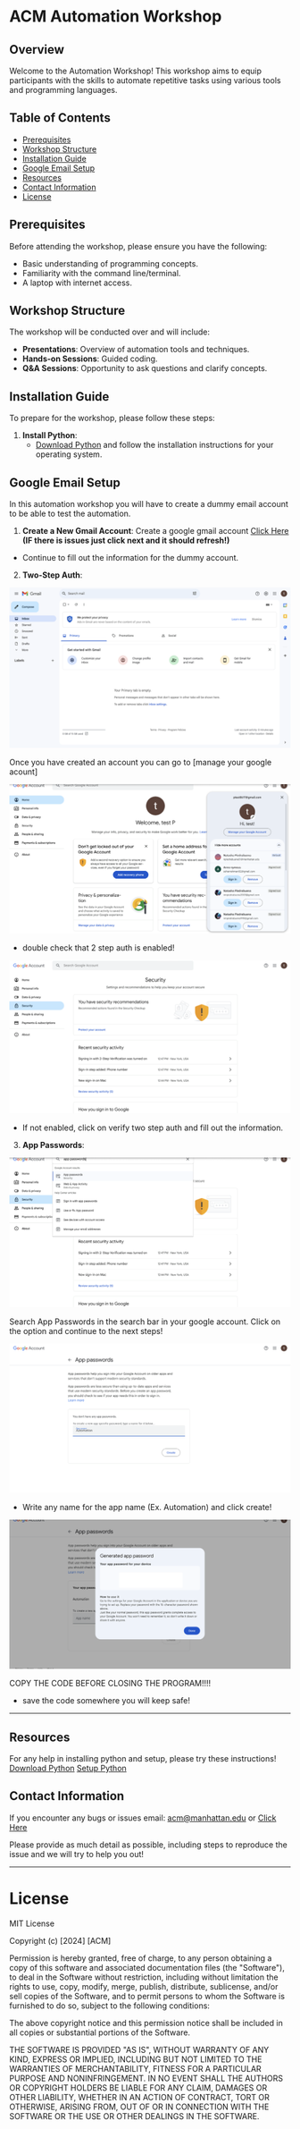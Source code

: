 # ACM Automation Workshop 

## Overview

Welcome to the Automation Workshop! This workshop aims to equip participants with the skills to automate repetitive tasks using various tools and programming languages. 

## Table of Contents

- [Prerequisites](#prerequisites)
- [Workshop Structure](#workshop-structure)
- [Installation Guide](#installation-guide)
- [Google Email Setup](#google-email-setup)
- [Resources](#resources)
- [Contact Information](#contact-information)
- [License](#license)

## Prerequisites

Before attending the workshop, please ensure you have the following:

- Basic understanding of programming concepts.
- Familiarity with the command line/terminal.
- A laptop with internet access.

## Workshop Structure

The workshop will be conducted over and will include:

- **Presentations**: Overview of automation tools and techniques.
- **Hands-on Sessions**: Guided coding.
- **Q&A Sessions**: Opportunity to ask questions and clarify concepts.

## Installation Guide

To prepare for the workshop, please follow these steps:

1. **Install Python**:
   - [Download Python](https://www.python.org/downloads/) and follow the installation instructions for your operating system.

## Google Email Setup

In this automation workshop you will have to create a dummy email account to be able to test the automation. 

1. **Create a New Gmail Account**:
Create a google gmail account [Click Here](https://accounts.google.com/lifecycle/steps/signup/name?continue=https://www.google.com/?client%3Dsafari&ddm=0&dsh=S554583307:1729873778497504&ec=GAZAmgQ&flowEntry=SignUp&flowName=GlifWebSignIn&hl=en&ifkv=AcMMx-coRz2WMO2lGLzZ8DCKyZzMCrqBw50WPK6U9R8rwFpE1Ekg8LQACkF84KFNMcTYOga1UiWz&TL=AKOx4s3KdT78AzB17J0jXJhJenMCy7rqOC4ynTEkaOL9zR6L0IFh5IDk6tP5zCVV) 
**(IF there is issues just click next and it should refresh!)**
- Continue to fill out the information for the dummy account. 
2. **Two-Step Auth**:

<p align="center">
  <img src="./setup_images_ignore/img1.png" alt="image1"/>
</p>

Once you have created an account you can go to [manage your google acount]

<p align="center">
  <img src="./setup_images_ignore/img2.png" alt="image2"/>
</p>

- double check that 2 step auth is enabled!

<p align="center">
  <img src="./setup_images_ignore/img3.png" alt="image3"/>
</p>

- If not enabled, click on verify two step auth and fill out the information.

3. **App Passwords**:

<p align="center">
  <img src="./setup_images_ignore/img4.png" alt="image4"/>
</p>

Search App Passwords in the search bar in your google account. 
Click on the option and continue to the next steps!

<p align="center">
  <img src="./setup_images_ignore/img5.png" alt="image5"/>
</p>

- Write any name for the app name (Ex. Automation) and click create!

<p align="center">
  <img src="./setup_images_ignore/img6.png" alt="image6"/>
</p>

COPY THE CODE BEFORE CLOSING THE PROGRAM!!!!
- save the code somewhere you will keep safe!

---

## Resources
For any help in installing python and setup, please try these instructions! 
[Download Python](https://www.python.org/downloads/)
[Setup Python](https://docs.python.org/3/using/index.html)

## Contact Information

If you encounter any bugs or issues email: acm@manhattan.edu or [Click Here](mailto:acm@manhattan.edu)

Please provide as much detail as possible, including steps to reproduce the issue and we will try to help you out!

---

# License

MIT License

Copyright (c) [2024] [ACM]

Permission is hereby granted, free of charge, to any person obtaining a copy
of this software and associated documentation files (the "Software"), to deal
in the Software without restriction, including without limitation the rights
to use, copy, modify, merge, publish, distribute, sublicense, and/or sell
copies of the Software, and to permit persons to whom the Software is
furnished to do so, subject to the following conditions:

The above copyright notice and this permission notice shall be included in all
copies or substantial portions of the Software.

THE SOFTWARE IS PROVIDED "AS IS", WITHOUT WARRANTY OF ANY KIND, EXPRESS OR
IMPLIED, INCLUDING BUT NOT LIMITED TO THE WARRANTIES OF MERCHANTABILITY,
FITNESS FOR A PARTICULAR PURPOSE AND NONINFRINGEMENT. IN NO EVENT SHALL THE
AUTHORS OR COPYRIGHT HOLDERS BE LIABLE FOR ANY CLAIM, DAMAGES OR OTHER
LIABILITY, WHETHER IN AN ACTION OF CONTRACT, TORT OR OTHERWISE, ARISING FROM,
OUT OF OR IN CONNECTION WITH THE SOFTWARE OR THE USE OR OTHER DEALINGS IN THE
SOFTWARE.






